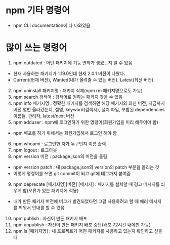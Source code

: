 # npm 기타 명령어
- npm CLI documentation에 다 나와있음

# 많이 쓰는 명령어
1. npm outdated : 어떤 패키지에 기능 변화가 생겼는지 알 수 있음
+ 현재 사용하는 패키지가 1.19.0인데 현재 2.0.1 버전이 나왔다.
+ Current(현재 버전), Wanted(내가 올려줄 수 있는 버전), Latest(최신 버전)
2. npm uninstall 패키지명 : 패키지 삭제(npm rm 패키지명으로도 가능)
3. npm search 검색어 : 검색어로 원하는 패키지 찾을 수 있음
4. npm info 패키지명 : 정확한 패키지를 검색하면 해당 패키지의 최신 버전, 지금까지 버전 몇번 올라갔는지, 설명, keyword(검색시), 설치 파일, 포함된 dependencies 이름들, 관리자, latest/next 버전
5. npm adduser : npm에 로그인하기 위한 명령어(회원가입을 미리 해두어야 함)
- npm 배포를 하기 위해서는 회원가입해서 로그인 해야 함
6. npm whoami : 로그인한 자가 누구인지 이름 출력
7. npm logout : 로그아웃
8. npm version 버전 : package.json의 버전을 올림
- npm version patch : 내 package.json의 version의 patch 부분을 올리는 것
- 이렇게 명령어를 쓰면 git commit이 되고 git에 태그까지 붙여줌
9. npm deprecate [패키지명][버전] [메시지] : 패키지를 설치할 때 경고 메시지를 띄우게 함(오류가 있는 패키지에 적용)
- 내가 만든 패키지 버전에 버그가 발견되었다면 그걸 사용하려고 할 때 에러 메시지를 띄워서 안내를 할 수 있음
10. npm publish : 자신이 만든 패키지 배포
11. npm unpublish : 자신이 만든 패키지 배포 중단(배포 72시간 내에만 가능)
12. npm ls [패키지명] : 내 프로젝트가 어떤 패키지를 사용하고 있는지 확인하고 싶을 때

